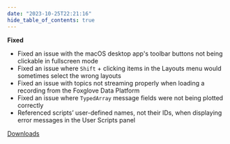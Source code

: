 ```yaml
---
date: "2023-10-25T22:21:16"
hide_table_of_contents: true
---
```

**Fixed**

- Fixed an issue with the macOS desktop app's toolbar buttons not being clickable in fullscreen mode 
- Fixed an issue where `Shift` + clicking items in the Layouts menu would sometimes select the wrong layouts
- Fixed an issue with topics not streaming properly when loading a recording from the Foxglove Data Platform
- Fixed an issue where `TypedArray` message fields were not being plotted correctly
- Referenced scripts’ user-defined names, not their IDs, when displaying error messages in the User Scripts panel
<!-- truncate -->
[Downloads](https://github.com/foxglove/studio/releases/tag/v1.74.2)
